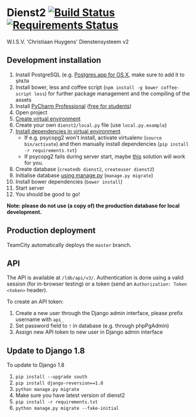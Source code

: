 # Dienst2 [![Build Status](https://travis-ci.org/WISVCH/dienst2.svg?branch=master)](https://travis-ci.org/WISVCH/dienst2) [![Requirements Status](https://requires.io/github/WISVCH/dienst2/requirements.svg?branch=master)](https://requires.io/github/WISVCH/dienst2/requirements/?branch=master)
W.I.S.V. 'Christiaan Huygens'
Dienstensysteem v2

## Development installation

1. Install PostgreSQL (e.g. [Postgres.app for OS X](http://postgresapp.com), make sure to add it to `$PATH`
2. Install bower, less and coffee script (`npm install -g bower coffee-script less`) for further package management and the compiling of the assets
3. Install [PyCharm Professional](https://www.jetbrains.com/pycharm/) ([free for students](https://www.jetbrains.com/student/))
4. Open project
5. [Create virtual environment](https://www.jetbrains.com/pycharm/help/creating-virtual-environment.html)
6. Create your own `dienst2/local.py` file (use `local.py.example`)
7. [Install dependencies in virtual environment](https://www.jetbrains.com/pycharm/help/resolving-unsatisfied-dependencies.html)
   * If e.g. psycopg2 won't install, activate virtualenv (`source bin/activate`) and then manually install dependencies (`pip install -r requirements.txt`)
   * If psycopg2 fails during server start, maybe [this](http://stackoverflow.com/questions/28515972/problems-using-psycopg2-on-mac-os-yosemite) solution will work for you.
8. Create database (`createdb dienst2`, `createuser dienst2`)
9. Initialise database [using manage.py](https://www.jetbrains.com/pycharm/help/running-tasks-of-manage-py-utility.html) (`manage.py migrate`)
10. Install bower dependencies (`bower install`)
11. Start server
12. You should be good to go!

**Note: please do not use (a copy of) the production database for local development.**

## Production deployment

TeamCity automatically deploys the `master` branch.

## API

The API is available at `/ldb/api/v3/`. Authentication is done using a valid session (for in-browser testing) or a token (send an `Authorization: Token <token>` header).

To create an API token:

1. Create a new user through the Django admin interface, please prefix username with `api_`
2. Set password field to `!` in database (e.g. through phpPgAdmin)
3. Assign new API token to new user in Django admin interface

## Update to Django 1.8

To update to Django 1.8

1. `pip install --upgrade south`
2. `pip install django-reversion==1.8`
3. `python manage.py migrate`
4. Make sure you have latest version of dienst2
5. `pip install -r requirements.txt`
6. `python manage.py migrate --fake-initial`

